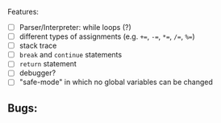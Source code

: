 Features:

- [ ] Parser/Interpreter: while loops (?)
- [ ] different types of assignments (e.g. `+=`, `-=`, `*=`, `/=`, `%=`)
- [ ] stack trace
- [ ] `break` and `continue` statements
- [ ] `return` statement
- [ ] debugger?
- [ ] "safe-mode" in which no global variables can be changed

Bugs:
---